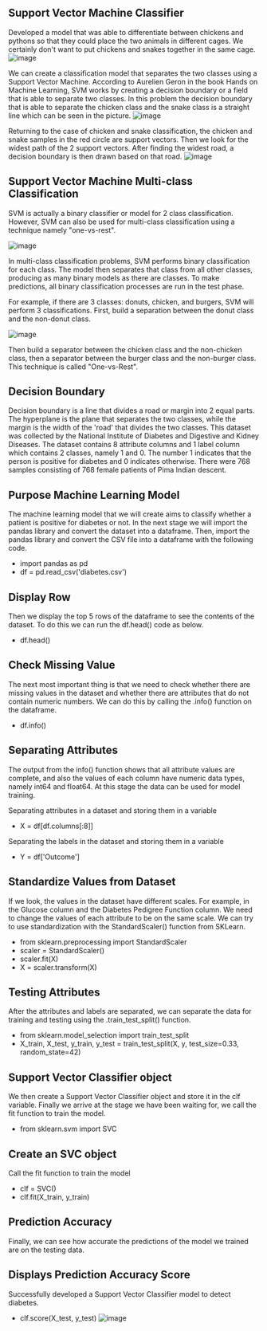 ## Support Vector Machine Classifier
Developed a model that was able to differentiate between chickens and pythons so that they could place the two animals in different cages. We certainly don't want to put chickens and snakes together in the same cage.
![image](https://github.com/diantyapitaloka/Support-Vector-Machine-Classifier/assets/147487436/1dcc7abc-a230-485b-b047-d61dc7382c5b)

We can create a classification model that separates the two classes using a Support Vector Machine. According to Aurelien Geron in the book Hands on Machine Learning, SVM works by creating a decision boundary or a field that is able to separate two classes. In this problem the decision boundary that is able to separate the chicken class and the snake class is a straight line which can be seen in the picture.
![image](https://github.com/diantyapitaloka/Support-Vector-Machine-Classifier/assets/147487436/ff1d60e5-fa59-4106-b2b6-1072ad8eda46)

Returning to the case of chicken and snake classification, the chicken and snake samples in the red circle are support vectors. Then we look for the widest path of the 2 support vectors. After finding the widest road, a decision boundary is then drawn based on that road.
![image](https://github.com/diantyapitaloka/Support-Vector-Machine-Classifier/assets/147487436/d33da4e3-531e-44b4-a8ff-7f34ac65bdd2)

## Support Vector Machine Multi-class Classification
SVM is actually a binary classifier or model for 2 class classification. However, SVM can also be used for multi-class classification using a technique namely "one-vs-rest".

![image](https://github.com/diantyapitaloka/Support-Vector-Machine-Classifier/assets/147487436/2d88757b-fe83-4b89-8afc-a4ddada9c7e7)

In multi-class classification problems, SVM performs binary classification for each class. The model then separates that class from all other classes, producing as many binary models as there are classes. To make predictions, all binary classification processes are run in the test phase.

For example, if there are 3 classes: donuts, chicken, and burgers, SVM will perform 3 classifications. First, build a separation between the donut class and the non-donut class.

![image](https://github.com/diantyapitaloka/Support-Vector-Machine-Classifier/assets/147487436/1fd81dec-9102-45f0-9db7-7e8420cd133e)

Then build a separator between the chicken class and the non-chicken class, then a separator between the burger class and the non-burger class. This technique is called "One-vs-Rest".

## Decision Boundary
Decision boundary is a line that divides a road or margin into 2 equal parts. The hyperplane is the plane that separates the two classes, while the margin is the width of the 'road' that divides the two classes. This dataset was collected by the National Institute of Diabetes and Digestive and Kidney Diseases. The dataset contains 8 attribute columns and 1 label column which contains 2 classes, namely 1 and 0. The number 1 indicates that the person is positive for diabetes and 0 indicates otherwise. There were 768 samples consisting of 768 female patients of Pima Indian descent.

## Purpose Machine Learning Model
The machine learning model that we will create aims to classify whether a patient is positive for diabetes or not. In the next stage we will import the pandas library and convert the dataset into a dataframe. Then, import the pandas library and convert the CSV file into a dataframe with the following code.
- import pandas as pd
- df = pd.read_csv('diabetes.csv')

## Display Row
Then we display the top 5 rows of the dataframe to see the contents of the dataset. To do this we can run the df.head() code as below.
- df.head()

## Check Missing Value
The next most important thing is that we need to check whether there are missing values in the dataset and whether there are attributes that do not contain numeric numbers. We can do this by calling the .info() function on the dataframe.
- df.info()

## Separating Attributes
The output from the info() function shows that all attribute values are complete, and also the values of each column have numeric data types, namely int64 and float64. At this stage the data can be used for model training.

Separating attributes in a dataset and storing them in a variable
- X = df[df.columns[:8]]
 
Separating the labels in the dataset and storing them in a variable
- Y = df['Outcome']

## Standardize Values from Dataset
If we look, the values in the dataset have different scales. For example, in the Glucose column and the Diabetes Pedigree Function column. We need to change the values of each attribute to be on the same scale. We can try to use standardization with the StandardScaler() function from SKLearn.
- from sklearn.preprocessing import StandardScaler
- scaler = StandardScaler()
- scaler.fit(X)
- X = scaler.transform(X)

## Testing Attributes
After the attributes and labels are separated, we can separate the data for training and testing using the .train_test_split() function.
- from sklearn.model_selection import train_test_split
- X_train, X_test, y_train, y_test = train_test_split(X, y, test_size=0.33, random_state=42)

## Support Vector Classifier object
We then create a Support Vector Classifier object and store it in the clf variable. Finally we arrive at the stage we have been waiting for, we call the fit function to train the model.
- from sklearn.svm import SVC
 
## Create an SVC object
Call the fit function to train the model
- clf = SVC()
- clf.fit(X_train, y_train)

## Prediction Accuracy
Finally, we can see how accurate the predictions of the model we trained are on the testing data.

## Displays Prediction Accuracy Score
Successfully developed a Support Vector Classifier model to detect diabetes.
- clf.score(X_test, y_test)
![image](https://github.com/diantyapitaloka/Support-Vector-Machine-Classifier/assets/147487436/a230278b-fcbc-431f-b98b-1d0bc2758e20)




